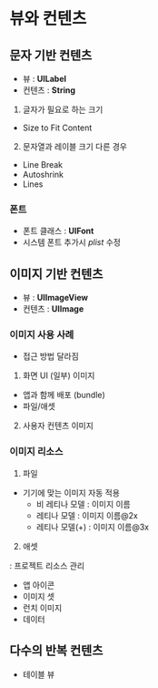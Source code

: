 # 뷰와 컨텐츠
 
## 문자 기반 컨텐츠
- 뷰 : **UILabel**
- 컨텐츠 : **String**

1. 글자가 필요로 하는 크기
- Size to Fit Content
2. 문자열과 레이블 크기 다른 경우
- Line Break
- Autoshrink
- Lines

### 폰트
- 폰트 클래스 : **UIFont**
- 시스템 폰트 추가시 _plist_ 수정

## 이미지 기반 컨텐츠
- 뷰 : **UIImageView**
- 컨텐츠 : **UIImage**


### 이미지 사용 사례
  - 접근 방법 달라짐
1. 화면 UI (일부) 이미지
- 앱과 함께 배포 (bundle)
- 파일/애셋
2. 사용자 컨텐츠 이미지


### 이미지 리소스
1. 파일
- 기기에 맞는 이미지 자동 적용
  - 비 레티나 모델 : 이미지 이름
  - 레티나 모델 : 이미지 이름@2x
  - 레티나 모델(+) : 이미지 이름@3x

2. 애셋

: 프로젝트 리소스 관리 

- 앱 아이콘
- 이미지 셋
- 런치 이미지
- 데이터

## 다수의 반복 컨텐츠
- 테이블 뷰

 
 

